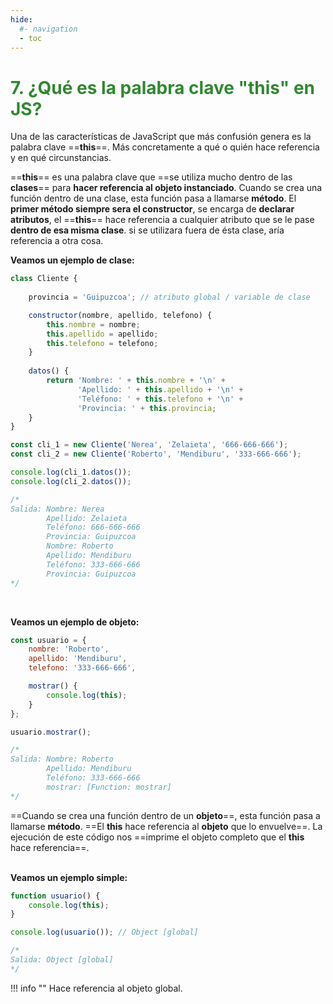 ```yaml
---
hide:
  #- navigation
  - toc
---
```


# <span style="color:#308830;">**7. ¿Qué es la palabra clave "this" en JS?**</span>
Una de las características de JavaScript que más confusión genera es la palabra clave ==**this**==. Más concretamente a qué o quién hace referencia y en qué circunstancias.

==**this**== es una palabra clave que ==se utiliza mucho dentro de las **clases**== para **hacer referencia al objeto instanciado**. Cuando se crea una función dentro de una clase, esta función  pasa a llamarse **método**. El **primer método siempre sera el constructor**, se encarga de **declarar atributos**, el ==**this**== hace referencia a cualquier atributo que se le pase **dentro de esa misma clase**. si se utilizara fuera de ésta clase, aría referencia a otra cosa.

**Veamos un ejemplo de clase:**

```js title="ejemplo.js"
class Cliente {
    
    provincia = 'Guipuzcoa'; // atributo global / variable de clase

    constructor(nombre, apellido, telefono) {
        this.nombre = nombre;
        this.apellido = apellido;
        this.telefono = telefono;
    }
  
    datos() {
        return 'Nombre: ' + this.nombre + '\n' +
               'Apellido: ' + this.apellido + '\n' +
               'Teléfono: ' + this.telefono + '\n' +
               'Provincia: ' + this.provincia;
    }
}

const cli_1 = new Cliente('Nerea', 'Zelaieta', '666-666-666');
const cli_2 = new Cliente('Roberto', 'Mendiburu', '333-666-666');

console.log(cli_1.datos());
console.log(cli_2.datos());

/*
Salida: Nombre: Nerea
        Apellido: Zelaieta
        Teléfono: 666-666-666
        Provincia: Guipuzcoa
        Nombre: Roberto
        Apellido: Mendiburu
        Teléfono: 333-666-666
        Provincia: Guipuzcoa
*/
```
<br>

**Veamos un ejemplo de objeto:**

```js title="ejemplo.js"
const usuario = {
    nombre: 'Roberto',
    apellido: 'Mendiburu',
    telefono: '333-666-666',

    mostrar() {
        console.log(this);
    }
};

usuario.mostrar();

/*
Salida: Nombre: Roberto
        Apellido: Mendiburu
        Teléfono: 333-666-666
        mostrar: [Function: mostrar]
*/
```

==Cuando se crea una función dentro de un **objeto**==, esta función  pasa a llamarse **método**. ==El **this** hace referencia al **objeto** que lo envuelve==. La ejecución de este código nos ==imprime el objeto completo que el **this** hace referencia==.
<br>
<br>

**Veamos un ejemplo simple:**

```js title="ejemplo.js"
function usuario() {
    console.log(this);
}

console.log(usuario()); // Object [global]

/*
Salida: Object [global]
*/
```

!!! info ""
    Hace referencia al objeto global.
<br>
<br>
